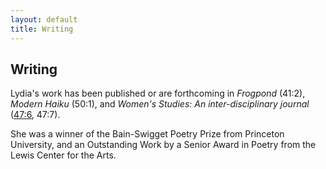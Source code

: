 ```yaml
---
layout: default
title: Writing
---
```


## Writing

Lydia's work has been published or are forthcoming in *Frogpond* (41:2), *Modern Haiku* (50:1), and *Women's Studies: An inter-disciplinary journal* ([47:6](https://www.tandfonline.com/eprint/TZPzIzbIQ9FtvsHs9rX8/full), 47:7). 

She was a winner of the Bain-Swigget Poetry Prize from Princeton University, and an Outstanding Work by a Senior Award in Poetry from the Lewis Center for the Arts.



